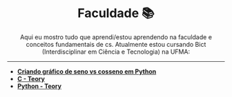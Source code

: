 <h1 align="center">
Faculdade 📚
</h1>
<p align="center">
Aqui eu mostro tudo que aprendi/estou aprendendo na faculdade e conceitos fundamentais de cs. Atualmente estou cursando Bict (Interdisciplinar em Ciência e Tecnologia) na UFMA:
</p>

-------

- [**Criando gráfico de seno vs cosseno em Python**](https://beatrizoliveiraa.medium.com/criando-um-gr%C3%A1fico-de-seno-vs-cosseno-em-python-ee73fc2057a8)
- [**C - Teory**]()
- [**Python - Teory**]()
